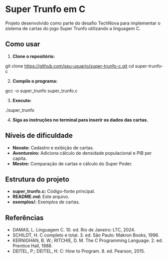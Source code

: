 # Super Trunfo em C

Projeto desenvolvido como parte do desafio TechNova para implementar o sistema de cartas do jogo Super Trunfo utilizando a linguagem C.

## Como usar

1. **Clone o repositório:**

git clone https://github.com/seu-usuario/super-trunfo-c.git
cd super-trunfo-c


2. **Compile o programa:**

gcc -o super_trunfo super_trunfo.c


3. **Execute:**

./super_trunfo


4. **Siga as instruções no terminal para inserir os dados das cartas.**

## Níveis de dificuldade

- **Novato:** Cadastro e exibição de cartas.
- **Aventureiro:** Adiciona cálculo de densidade populacional e PIB per capita.
- **Mestre:** Comparação de cartas e cálculo do Super Poder.

## Estrutura do projeto

- **super_trunfo.c:** Código-fonte principal.
- **README.md:** Este arquivo.
- **exemplos/:** Exemplos de cartas.

## Referências

- DAMAS, L. Linguagem C. 10. ed. Rio de Janeiro: LTC, 2024.
- SCHILDT, H. C completo e total. 3. ed. São Paulo: Makron Books, 1996.
- KERNIGHAN, B. W.; RITCHIE, D. M. The C Programming Language. 2. ed. Prentice Hall, 1988.
- DEITEL, P.; DEITEL, H. C: How to Program. 8. ed. Pearson, 2015.
